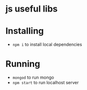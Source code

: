 # js useful libs

# Installing
* `npm i` to install local dependencies

# Running
* `mongod` to run mongo
* `npm start` to run localhost server
